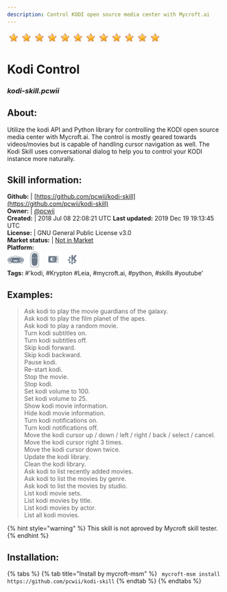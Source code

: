 ```yaml
--- 
description: Control KODI open source media center with Mycroft.ai
---
```


![](../.gitbook/assets/star.png)![](../.gitbook/assets/star.png)![](../.gitbook/assets/star.png)![](../.gitbook/assets/star.png)![](../.gitbook/assets/star.png)![](../.gitbook/assets/star.png)![](../.gitbook/assets/star.png)![](../.gitbook/assets/star.png)![](../.gitbook/assets/star.png)![](../.gitbook/assets/star.png)![](../.gitbook/assets/star.png)![](../.gitbook/assets/star.png)  
# Kodi Control  
### _kodi-skill.pcwii_  
## About:  
Utilize the kodi API and Python library for controlling the KODI open source media center with Mycroft.ai. The control is mostly geared towards videos/movies but is capable of handling cursor navigation as well.
The Kodi Skill uses conversational dialog to help you to control your KODI instance more naturally.

## Skill information:  
**Github:** | [https://github.com/pcwii/kodi-skill](https://github.com/pcwii/kodi-skill)  
**Owner:** | [@pcwii](https://github.com/pcwii)  
**Created:** | 2018 Jul 08 22:08:21 UTC  **Last updated:** 2019 Dec 19 19:13:45 UTC  
**License:** | GNU General Public License v3.0  
**Market status:** | [Not in Market](https://market.mycroft.ai/skill/)  
**Platform:**  
 ![](../.gitbook/assets/mark-1-icon.png)  ![](../.gitbook/assets/mark-2-icon.png)  ![](../.gitbook/assets/picroft-icon.png)  ![](../.gitbook/assets/kde.png)   
**Tags:** \#'kodi, \#Krypton \#Leia, \#mycroft.ai, \#python, \#skills \#youtube'   
## Examples:  
> Ask kodi to play the movie guardians of the galaxy.  
> Ask kodi to play the film planet of the apes.  
> Ask kodi to play a random movie.  
> Turn kodi subtitles on.  
> Turn kodi subtitles off.  
> Skip kodi forward.  
> Skip kodi backward.  
> Pause kodi.  
> Re-start kodi.  
> Stop the movie.  
> Stop kodi.  
> Set kodi volume to 100.  
> Set kodi volume to 25.  
> Show kodi movie information.  
> Hide kodi movie information.  
> Turn kodi notifications on.  
> Turn kodi notifications off.  
> Move the kodi cursor up / down / left / right / back / select / cancel.  
> Move the kodi cursor right 3 times.  
> Move the kodi cursor down twice.  
> Update the kodi library.  
> Clean the kodi library.  
> Ask kodi to list recently added movies.  
> Ask kodi to list the movies by genre.  
> Ask kodi to list the movies by studio.  
> List kodi movie sets.  
> List kodi movies by title.  
> List kodi movies by actor.  
> List all kodi movies.  
  
{% hint style="warning" %}
This skill is not aproved by Mycroft skill tester.
{% endhint %}
    
## Installation:  
{% tabs %}
{% tab title="Install by mycroft-msm" %}
``` mycroft-msm install https://github.com/pcwii/kodi-skill```
{% endtab %}
  {% endtabs %}
  